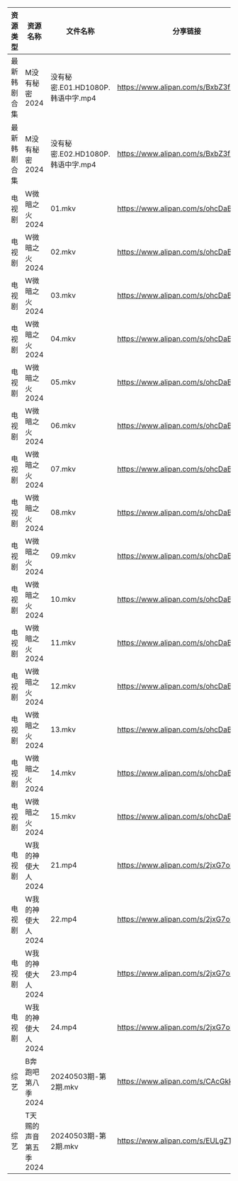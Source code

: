 | 资源类型   | 资源名称          | 文件名称                      | 分享链接                                 | 更新时间                |
| ------ | ------------- | ------------------------- | ------------------------------------ | ------------------- |
| 最新韩剧合集 | M没有秘密2024     | 没有秘密.E01.HD1080P.韩语中字.mp4 | https://www.alipan.com/s/BxbZ3fCPnfq | 2024-05-04 10:08:18 |
| 最新韩剧合集 | M没有秘密2024     | 没有秘密.E02.HD1080P.韩语中字.mp4 | https://www.alipan.com/s/BxbZ3fCPnfq | 2024-05-04 10:08:18 |
| 电视剧    | W微暗之火2024     | 01.mkv                    | https://www.alipan.com/s/ohcDaBag3PW | 2024-05-04 10:09:43 |
| 电视剧    | W微暗之火2024     | 02.mkv                    | https://www.alipan.com/s/ohcDaBag3PW | 2024-05-04 10:09:42 |
| 电视剧    | W微暗之火2024     | 03.mkv                    | https://www.alipan.com/s/ohcDaBag3PW | 2024-05-04 10:09:42 |
| 电视剧    | W微暗之火2024     | 04.mkv                    | https://www.alipan.com/s/ohcDaBag3PW | 2024-05-04 10:09:42 |
| 电视剧    | W微暗之火2024     | 05.mkv                    | https://www.alipan.com/s/ohcDaBag3PW | 2024-05-04 10:09:41 |
| 电视剧    | W微暗之火2024     | 06.mkv                    | https://www.alipan.com/s/ohcDaBag3PW | 2024-05-04 10:09:41 |
| 电视剧    | W微暗之火2024     | 07.mkv                    | https://www.alipan.com/s/ohcDaBag3PW | 2024-05-04 10:09:41 |
| 电视剧    | W微暗之火2024     | 08.mkv                    | https://www.alipan.com/s/ohcDaBag3PW | 2024-05-04 10:09:41 |
| 电视剧    | W微暗之火2024     | 09.mkv                    | https://www.alipan.com/s/ohcDaBag3PW | 2024-05-04 10:09:40 |
| 电视剧    | W微暗之火2024     | 10.mkv                    | https://www.alipan.com/s/ohcDaBag3PW | 2024-05-04 10:09:40 |
| 电视剧    | W微暗之火2024     | 11.mkv                    | https://www.alipan.com/s/ohcDaBag3PW | 2024-05-04 10:09:40 |
| 电视剧    | W微暗之火2024     | 12.mkv                    | https://www.alipan.com/s/ohcDaBag3PW | 2024-05-04 10:09:39 |
| 电视剧    | W微暗之火2024     | 13.mkv                    | https://www.alipan.com/s/ohcDaBag3PW | 2024-05-04 10:09:39 |
| 电视剧    | W微暗之火2024     | 14.mkv                    | https://www.alipan.com/s/ohcDaBag3PW | 2024-05-04 10:09:39 |
| 电视剧    | W微暗之火2024     | 15.mkv                    | https://www.alipan.com/s/ohcDaBag3PW | 2024-05-04 10:09:38 |
| 电视剧    | W我的神使大人2024   | 21.mp4                    | https://www.alipan.com/s/2jxG7oHMFse | 2024-05-04 00:06:48 |
| 电视剧    | W我的神使大人2024   | 22.mp4                    | https://www.alipan.com/s/2jxG7oHMFse | 2024-05-04 00:06:47 |
| 电视剧    | W我的神使大人2024   | 23.mp4                    | https://www.alipan.com/s/2jxG7oHMFse | 2024-05-04 00:06:47 |
| 电视剧    | W我的神使大人2024   | 24.mp4                    | https://www.alipan.com/s/2jxG7oHMFse | 2024-05-04 00:06:47 |
| 综艺     | B奔跑吧第八季2024   | 20240503期-第2期.mkv         | https://www.alipan.com/s/CAcGkk8vZXT | 2024-05-04 00:07:06 |
| 综艺     | T天赐的声音第五季2024 | 20240503期-第2期.mkv         | https://www.alipan.com/s/EULgZTroyjo | 2024-05-04 10:11:13 |
